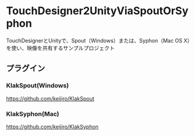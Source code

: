 # TouchDesigner2UnityViaSpoutOrSyphon
TouchDesignerとUnityで、Spout（Windows）または、Syphon（Mac OS Ⅹ）を使い、映像を共有するサンプルプロジェクト

## プラグイン
### KlakSpout(Windows)
https://github.com/keijiro/KlakSpout

### KlakSyphon(Mac)
https://github.com/keijiro/KlakSyphon
